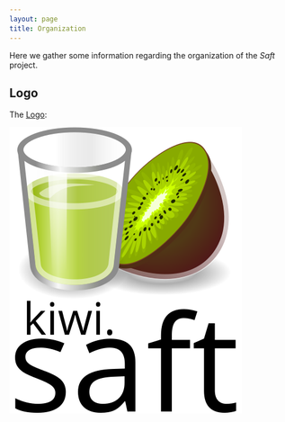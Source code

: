 ```yaml
---
layout: page
title: Organization
---
```


Here we gather some information regarding the organization of the _Saft_ project.

## Logo

The [Logo](logo):

[![logo](logo/logo_portrait.svg)](logo)
